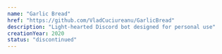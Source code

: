 ```yaml
---
name: "Garlic Bread"
href: "https://github.com/VladCuciureanu/GarlicBread"
description: "Light-hearted Discord bot designed for personal use"
creationYear: 2020
status: "discontinued"
---
```

